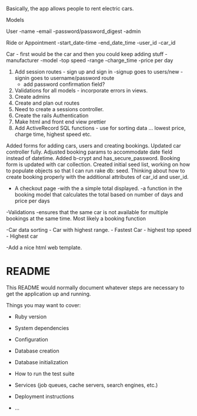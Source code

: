 
Basically, the app allows people to rent electric cars.

Models

  User
    -name
    -email
    -password/password_digest
    -admin

  Ride or Appointment
    -start_date-time
    -end_date_time
    -user_id
    -car_id

  Car - first would be the car and then you could keep adding stuff
    -manufacturer
    -model
    -top speed
    -range
    -charge_time
    -price per day


  1. Add session routes
    - sign up and sign in
      -signup goes to users/new
      -signin goes to username/password route
        - add password confirmation field?
  2. Validations for all models
    - incorporate errors in views.
  3. Create admins
  4. Create and plan out routes
  5. Need to create a sessions controller.
  6. Create the rails Authentication
  9. Make html and front end view prettier
  10. Add ActiveRecord SQL functions - use for sorting data ... lowest price, charge time, highest speed etc.

  Added forms for adding cars, users and creating bookings. Updated car controller fully. Adjusted booking params to accommodate date field instead of datetime. Added b-crypt and has_secure_password. Booking form is updated with car collection. Created initial seed list, working on how to populate objects so that I can run rake db: seed. Thinking about how to create booking properly with the additional attributes of car_id and user_id.

  - A checkout page
    -with the a simple total displayed.
    -a function in the booking model that calculates the total based on number of days and price per days

  -Validations
    -ensures that the same car is not available for multiple bookings at the same time. Most likely a booking function

  -Car data sorting
    - Car with highest range.
    - Fastest Car - highest top speed
    - Highest car

  -Add a nice html web template.






  # README

  This README would normally document whatever steps are necessary to get the
  application up and running.

  Things you may want to cover:

  * Ruby version

  * System dependencies

  * Configuration

  * Database creation

  * Database initialization

  * How to run the test suite

  * Services (job queues, cache servers, search engines, etc.)

  * Deployment instructions

  * ...
